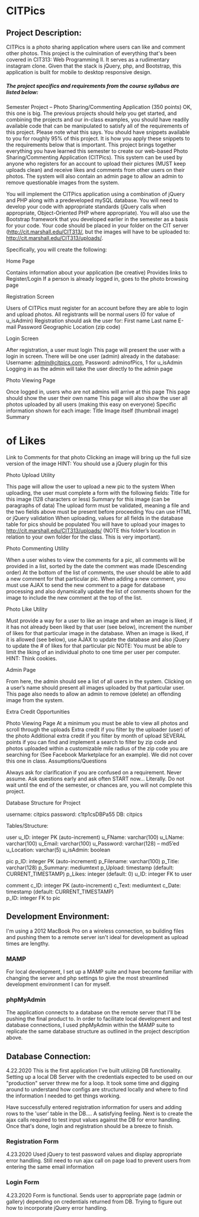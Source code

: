 # CITPics


## Project Description:
CITPics is a photo sharing application where users can like and comment other photos. This project is the culmination of everything that's been covered in CIT313: Web Programming II. It serves as a rudimentary instagram clone. Given that the stack is jQuery, php, and Bootstrap, this application is built for mobile to desktop responsive design. 

##### The project specifics and requirements from the course syllabus are listed below:
Semester Project – Photo Sharing/Commenting Application (350 points)
OK, this one is big.  The previous projects should help you get started, and combining the projects and our in-class examples, you should have readily available code that can be manipulated to satisfy all of the requirements of this project.  Please note what this says.  You should have snippets available to you for roughly 95% of this project.  It is how you apply these snippets to the requirements below that is important.  This project brings together everything you have learned this semester to create our web-based Photo Sharing/Commenting Application (CITPics). This system can be used by anyone who registers for an account to upload their pictures (MUST keep uploads clean) and receive likes and comments from other users on their photos. The system will also contain an admin page to allow an admin to remove questionable images from the system.

 

You will implement the CITPics application using a combination of jQuery and PHP along with a predeveloped mySQL database.  You will need to develop your code with appropriate standards (jQuery calls when appropriate, Object-Oriented PHP where appropriate).  You will also use the Bootstrap framework that you developed earlier in the semester as a basis for your code.  Your code should be placed in your folder on the CIT server (http://cit.marshall.edu/CIT313/<yourusername>, but the images will have to be uploaded to: http://cit.marshall.edu/CIT313/uploads/.

 

Specifically, you will create the following:

 

Home Page

Contains information about your application (be creative)
Provides links to Register/Login
If a person is already logged in, goes to the photo browsing page

Registration Screen

Users of CITPics must register for an account before they are able to login and upload photos.
All registrants will be normal users (0 for value of u_isAdmin)
Registration should ask the user for:
First name
Last name
E-mail
Password
Geographic Location (zip code)

Login Screen

After registration, a user must login
This page will present the user with a login in screen.
There will be one user (admin) already in the database:
Username: admin@citpics.com, Password: adminofPics, 1 for u_isAdmin
Logging in as the admin will take the user directly to the admin page

Photo Viewing Page

Once logged in, users who are not admins will arrive at this page
This page should show the user their own name
This page will also show the user all photos uploaded by all users (making this easy on everyone)
Specific information shown for each image:
Title
Image itself (thumbnail image)
Summary
# of Likes
Link to Comments for that photo
Clicking an image will bring up the full size version of the image
HINT: You should use a jQuery plugin for this

Photo Upload Utility

This page will allow the user to upload a new pic to the system
When uploading, the user must complete a form with the following fields:
Title for this image (128 characters or less)
Summary for this image (can be paragraphs of data)
The upload form must be validated, meaning a file and the two fields above must be present before proceeding
You can use HTML or jQuery validation
When uploading, values for all fields in the database table for pics should be populated
You will have to upload your images to http://cit.marshall.edu/CIT313/uploads/ (NOTE this folder’s location in relation to your own folder for the class.  This is very important).
 

Photo Commenting Utility

When a user wishes to view the comments for a pic, all comments will be provided in a list, sorted by the date the comment was made (Descending order)
At the bottom of the list of comments, the user should be able to add a new comment for that particular pic.
When adding a new comment, you must use AJAX to send the new comment to a page for database processing and also dynamically update the list of comments shown for the image to include the new comment at the top of the list.

Photo Like Utility

Must provide a way for a user to like an image and when an image is liked, if it has not already been liked by that user (see below), increment the number of likes for that particular image in the database.
When an image is liked, if it is allowed (see below), use AJAX to update the database and also jQuery to update the # of likes for that particular pic
NOTE:  You must be able to limit the liking of an individual photo to one time per user per computer.  HINT:  Think cookies.

Admin Page

From here, the admin should see a list of all users in the system. 
Clicking on a user’s name should present all images uploaded by that particular user.
This page also needs to allow an admin to remove (delete) an offending image from the system.

Extra Credit Opportunities

Photo Viewing Page
At a minimum you must be able to view all photos and scroll through the uploads
Extra credit if you filter by the uploader (user) of the photo
Additional extra credit if you filter by month of upload
SEVERAL points if you can find and implement a search to filter by zip code and photos uploaded within a customizable mile radius of the zip code you are searching for (See Facebook Marketplace for an example).  We did not cover this one in class.
Assumptions/Questions

Always ask for clarification if you are confused on a requirement.  Never assume.
Ask questions early and ask often
START now… Literally. Do not wait until the end of the semester, or chances are, you will not complete this project.
 

Database Structure for Project


username:       citpics
password:       c1tp1csDBPa55
DB:                  citpics

Tables/Structure:

user
            u_ID: integer                                                                                       PK (auto-increment)
            u_FName: varchar(100)
            u_LName: varchar(100)
            u_Email: varchar(100)
            u_Password: varchar(128) – md5’ed
            u_Location: varchar(5)
            u_isAdmin: boolean
           

pic
            p_ID: integer                                                                                       PK (auto-increment)
            p_Filename: varchar(100)
            p_Title: varchar(128)
            p_Summary: mediumtext
            p_Upload: timestamp             (default: CURRENT_TIMESTAMP)
            p_Likes: integer                      (default: 0)
            u_ID: integer                                                                                       FK to user

 

comment
            c_ID: integer                                                                                       PK (auto-increment)
            c_Text: mediumtext
            c_Date: timestamp                 (default: CURRENT_TIMESTAMP)      
            p_ID: integer                                                                                       FK to pic

## Development Environment:

I'm using a 2012 MacBook Pro on a wireless connection, so building files and pushing them to a remote server isn't ideal for development as upload times are lengthy.

### MAMP

For local development, I set up a MAMP suite and have become familiar with changing the server and php settings to give the most streamlined development environment I can for myself.

### phpMyAdmin

The application connects to a database on the remote server that I'll be pushing the final product to. In order to facilitate local development and test database connections, I used phpMyAdmin within the MAMP suite to replicate the same database structure as outlined in the project description above. 

## Database Connection:
4.22.2020
This is the first application I've built utilizing DB functionality. Setting up a local DB Server with the credentials expected to be used on our "production" server threw me for a loop. It took some time and digging around to understand how configs are structured locally and where to find the information I needed to get things working. 

Have successfully entered registration information for users and adding rows to the 'user' table in the DB.... A satisfying feeling. Next is to create the ajax calls required to test input values against the DB for error handling. Once that's done, login and registration should be a breeze to finish. 

### Registration Form
4.23.2020 
Used jQuery to test password values and display appropriate error handling. Still need to run ajax call on page load to prevent users from entering the same email information

### Login Form
4.23.2020
Form is functional. Sends user to appropriate page (admin or gallery) depending on credentials returned from DB. Trying to figure out how to incorporate jQuery error handling.

